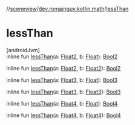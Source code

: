 //[sceneview](../../index.md)/[dev.romainguy.kotlin.math](index.md)/[lessThan](less-than.md)

# lessThan

[androidJvm]\
inline fun [lessThan](less-than.md)(a: [Float2](-float2/index.md), b: [Float](https://kotlinlang.org/api/latest/jvm/stdlib/kotlin/-float/index.html)): [Bool2](-bool2/index.md)

inline fun [lessThan](less-than.md)(a: [Float2](-float2/index.md), b: [Float2](-float2/index.md)): [Bool2](-bool2/index.md)

inline fun [lessThan](less-than.md)(a: [Float3](-float3/index.md), b: [Float](https://kotlinlang.org/api/latest/jvm/stdlib/kotlin/-float/index.html)): [Bool3](-bool3/index.md)

inline fun [lessThan](less-than.md)(a: [Float3](-float3/index.md), b: [Float3](-float3/index.md)): [Bool3](-bool3/index.md)

inline fun [lessThan](less-than.md)(a: [Float4](-float4/index.md), b: [Float](https://kotlinlang.org/api/latest/jvm/stdlib/kotlin/-float/index.html)): [Bool4](-bool4/index.md)

inline fun [lessThan](less-than.md)(a: [Float4](-float4/index.md), b: [Float4](-float4/index.md)): [Bool4](-bool4/index.md)
